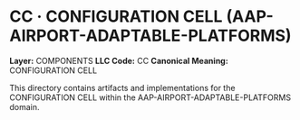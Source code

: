 # CC · CONFIGURATION CELL (AAP-AIRPORT-ADAPTABLE-PLATFORMS)

**Layer:** COMPONENTS
**LLC Code:** CC
**Canonical Meaning:** CONFIGURATION CELL

This directory contains artifacts and implementations for the CONFIGURATION CELL within the AAP-AIRPORT-ADAPTABLE-PLATFORMS domain.
